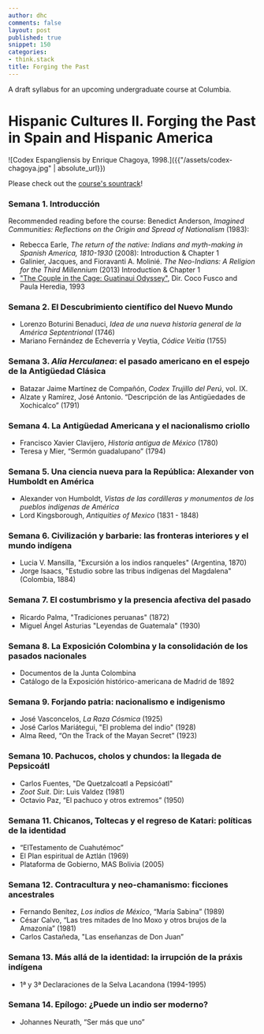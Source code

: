```yaml
---
author: dhc
comments: false
layout: post
published: true
snippet: 150
categories:
- think.stack
title: Forging the Past
---
```


A draft syllabus for an upcoming undergraduate course at Columbia. 

# Hispanic Cultures II. Forging the Past in Spain and Hispanic America

![Codex Espangliensis by Enrique Chagoya, 1998.]({{"/assets/codex-chagoya.jpg" | absolute_url}})

Please check out the [course's sountrack](https://open.spotify.com/user/davidcolmenares/playlist/58IetuUulxWBfrjs0UFrwL?si=aBv3LLNZS2qHbL_6TOXRmw)!

### Semana 1. Introducción 

Recommended reading before the course: Benedict Anderson, *Imagined Communities: Reflections on the Origin and Spread of Nationalism* (1983): 

- Rebecca Earle, *The return of the native: Indians and myth-making in Spanish America, 1810-1930* (2008): Introduction & Chapter 1
- Galinier, Jacques, and Fioravanti A. Molinié. *The Neo-Indians: A Religion for the Third Millennium* (2013) Introduction & Chapter 1
- ["The Couple in the Cage: Guatinaui Odyssey"](https://www.youtube.com/watch?v=qv26tDDsuA8), Dir. Coco Fusco and Paula Heredia, 1993

### Semana 2. El Descubrimiento científico del Nuevo Mundo

- Lorenzo Boturini Benaduci, *Idea de una nueva historia general de la América Septentrional* (1746)
- Mariano Fernández de Echeverría y Veytia, *Códice Veitia* (1755)
    
### Semana 3. *Alia Herculanea*: el pasado americano en el espejo de la Antigüedad Clásica
- Batazar Jaime Martínez de Compañón, *Codex Trujillo del Perú*, vol. IX.  
- Alzate y Ramírez, José Antonio. “Descripción de las Antigüedades de Xochicalco” (1791)
    
### Semana 4. La Antigüedad Americana y el nacionalismo criollo
- Francisco Xavier Clavijero, *Historia antigua de México* (1780)
- Teresa y Mier, “Sermón guadalupano” (1794)
    
### Semana 5. Una ciencia nueva para la República: Alexander von Humboldt en América
-  Alexander von Humboldt, *Vistas de las cordilleras y monumentos de los pueblos indígenas de América*
-  Lord Kingsborough, *Antiquities of Mexico* (1831 - 1848)

### Semana 6. Civilización y barbarie: las fronteras interiores y el mundo indígena
- Lucia V. Mansilla, "Excursión a los indios ranqueles" (Argentina, 1870)
- Jorge Isaacs, "Estudio sobre las tribus indígenas del Magdalena" (Colombia, 1884)

### Semana 7. El costumbrismo y la presencia afectiva del pasado
- Ricardo Palma, "Tradiciones peruanas" (1872) 
- Miguel Ángel Asturias "Leyendas de Guatemala" (1930)

### Semana 8. La Exposición Colombina y la consolidación de los pasados nacionales
- Documentos de la Junta Colombina
- Catálogo de la Exposición histórico-americana de Madrid de 1892

### Semana 9. Forjando patria: nacionalismo e indigenismo 
- José Vasconcelos, *La Raza Cósmica* (1925)
- José Carlos Mariátegui, "El problema del indio" (1928)
- Alma Reed, “On the Track of the Mayan Secret” (1923)

### Semana 10. Pachucos, cholos y chundos: la llegada de Pepsicoátl
- Carlos Fuentes, "De Quetzalcoatl a Pepsicóatl"
- *Zoot Suit*. Dir: Luis Valdez (1981)
- Octavio Paz, “El pachuco y otros extremos” (1950)

### Semana 11. Chicanos, Toltecas y el regreso de Katari: políticas de la identidad   
- “ElTestamento de Cuahutémoc” 
- El Plan espiritual de Aztlán (1969)
- Plataforma de Gobierno, MAS Bolivia (2005)

### Semana 12. Contracultura y neo-chamanismo: ficciones ancestrales
- Fernando Benítez, *Los indios de México*, “María Sabina” (1989)
- César Calvo, “Las tres mitades de Ino Moxo y otros brujos de la Amazonía” (1981)
- Carlos Castañeda, "Las enseñanzas de Don Juan”

### Semana 13. Más allá de la identidad: la irrupción de la práxis indígena
- 1ª y 3ª Declaraciones de la Selva Lacandona (1994-1995)

### Semana 14. Epílogo: ¿Puede un indio ser moderno?
- Johannes Neurath, “Ser más que uno”
